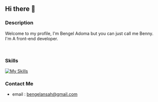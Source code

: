 ## Hi there 👋

### Description
Welcome to my profile, I'm Bengel Adoma but you can just call me Benny. I'm A front-end developer.

 



### Skills

  [![My Skills](https://skillicons.dev/icons?i=js,html,css,wasm)](https://skillicons.dev)

### Contact Me
- email : bengelansah@gmail.com
